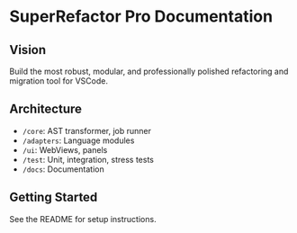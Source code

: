 # SuperRefactor Pro Documentation

## Vision
Build the most robust, modular, and professionally polished refactoring and migration tool for VSCode.

## Architecture
- `/core`: AST transformer, job runner
- `/adapters`: Language modules
- `/ui`: WebViews, panels
- `/test`: Unit, integration, stress tests
- `/docs`: Documentation

## Getting Started
See the README for setup instructions.